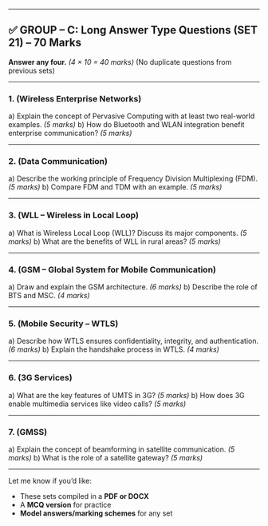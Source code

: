 
---

## ✅ **GROUP – C: Long Answer Type Questions (SET 21) – 70 Marks**

**Answer any four.** *(4 × 10 = 40 marks)*
(No duplicate questions from previous sets)

---

### **1. (Wireless Enterprise Networks)**

a) Explain the concept of Pervasive Computing with at least two real-world examples. *(5 marks)*
b) How do Bluetooth and WLAN integration benefit enterprise communication? *(5 marks)*

---

### **2. (Data Communication)**

a) Describe the working principle of Frequency Division Multiplexing (FDM). *(5 marks)*
b) Compare FDM and TDM with an example. *(5 marks)*

---

### **3. (WLL – Wireless in Local Loop)**

a) What is Wireless Local Loop (WLL)? Discuss its major components. *(5 marks)*
b) What are the benefits of WLL in rural areas? *(5 marks)*

---

### **4. (GSM – Global System for Mobile Communication)**

a) Draw and explain the GSM architecture. *(6 marks)*
b) Describe the role of BTS and MSC. *(4 marks)*

---

### **5. (Mobile Security – WTLS)**

a) Describe how WTLS ensures confidentiality, integrity, and authentication. *(6 marks)*
b) Explain the handshake process in WTLS. *(4 marks)*

---

### **6. (3G Services)**

a) What are the key features of UMTS in 3G? *(5 marks)*
b) How does 3G enable multimedia services like video calls? *(5 marks)*

---

### **7. (GMSS)**

a) Explain the concept of beamforming in satellite communication. *(5 marks)*
b) What is the role of a satellite gateway? *(5 marks)*

---

Let me know if you’d like:

* These sets compiled in a **PDF or DOCX**
* A **MCQ version** for practice
* **Model answers/marking schemes** for any set
